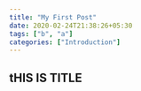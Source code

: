 ```yaml
---
title: "My First Post"
date: 2020-02-24T21:38:26+05:30
tags: ["b", "a"]
categories: ["Introduction"]
---
```


## tHIS IS TITLE
